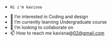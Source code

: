 -     Hi i'm kavisna
- 👀 I’m interested in Coding and design
- 🌱 I’m currently learning Undergraduate course
- 💞️ I’m looking to collaborate on 
- 📫 How to reach me kavisna@02@gmail.com

<!---
kavisnask/kavisnask is a ✨ special ✨ repository because its `README.md` (this file) appears on your GitHub profile.
You can click the Preview link to take a look at your changes.
--->
